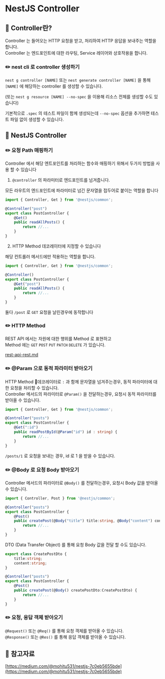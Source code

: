 # NestJS Controller

## 📖 Controller란?

Controller 는 들어오는 HTTP 요청을 받고, 처리하여 HTTP 응답을 보내주는 역할을 합니다.\
Controller 는 엔드포인트에 대한 라우팅, Service 레이어와 상호작용을 합니다.

### ✏️ nest cli 로 controller 생성하기

`nest g controller [NAME]` 또는 `nest generate controller [NAME]` 을 통해 `[NAME]` 에 해당하는 controller 를 생성할 수 있습니다.

(또는 `nest g resource [NAME] --no-spec` 을 이용해 리소스 전체를 생성할 수도 있습니다)

기본적으로 `.spec` 의 테스트 파일이 함께 생성되는데 `--no-spec` 옵션을 추가하면 테스트 파일 없이 생성할 수 있습니다.

## 📖 NestJS Controller

### ✏️ 요청 Path 매핑하기

Controller 에서 해당 엔트포인트를 처리하는 함수와 매핑하기 위해서 두가지 방법을 사용 할 수 있습니다

1. `@controller` 의 파라미터로 엔드포인트를 넘겨줍니다.

모든 라우트의 엔드포인트에 파라미터로 넘긴 문자열을 접두어로 붙이는 역할을 합니다

```typescript
import { Controller, Get } from '@nestjs/common';

@Controller("post")
export class PostController {
    @Get()
    public readAllPosts() {
        return //...
    }
}
```

2. HTTP Method 데코레이터에 지정할 수 있습니다

해당 컨트롤러 메서드에만 적용하는 역할을 합니다.

```typescript
import { Controller, Get } from '@nestjs/common';

@Controller()
export class PostController {
    @Get("post")
    public readAllPosts() {
        return //...
    }
}
```

둘다 `/post` 로 `GET` 요청을 날린경우에 동작합니다



### ✏️ HTTP Method

REST API 에서는 자원에 대한 행위를 Method 로 표현하고\
Method 에는 `GET` `POST` `PUT` `PATCH` `DELETE` 가 있습니다.

[rest-api-rest.md](../web/rest-api-rest.md "mention")



### ✏️ @Param 으로 동적 파라미터 받아오기

HTTP Method 데코레이터로 `:` 과 함께 문자열을 넘겨주는경우, 동적 파라미터에 대한 요청을 처리할 수 있습니다.\
Controller 메서드의 파라미터로 `@Param()` 을 전달하는경우, 요청시 동적 파라미터를 받아올 수 있습니다.

```typescript
import { Controller, Get } from '@nestjs/common';

@Controller("posts")
export class PostController {
    @Get(":id")
    public readPostById(@Param("id") id : string) {
        return //...
    }
}
```

`/posts/1` 로 요청을 보내는 경우, id 로 1 을 받을 수 있습니다.



### ✏️ @Body 로 요청 Body 받아오기

Controller 메서드의 파라미터로 `@Body()` 를 전달하는경우, 요청시 Body 값을 받아올 수 있습니다.

```typescript
import { Controller, Post } from '@nestjs/common';

@Controller("posts")
export class PostController {
    @Post()
    public createPost(@Body("title") title:string, @Body("content") content:string) {
        return //...
    }
}
```

DTO (Data Transfer Object) 를 통해 요청 Body 값을 전달 할 수도 있습니다.

```typescript
export class CreatePostDto {
    title:string;
    content:string;
}

@Controller("posts")
export class PostController {
    @Post()
    public createPost(@Body() createPostDto:CreatePostDto) {
        return //...
    }
}
```



### ✏️ 요청, 응답 객체 받아오기

`@Request()` 또는 `@Req()` 를 통해 요청 객체를 받아올 수 있습니다.\
`@Response()` 또는 `@Res()` 를 통해 응답 객체를 받아올 수 있습니다.



## 🔗 참고자료

[https://medium.com/@mohitu531/nestjs-7c0eb5655bde](https://medium.com/@mohitu531/nestjs-7c0eb5655bde)
